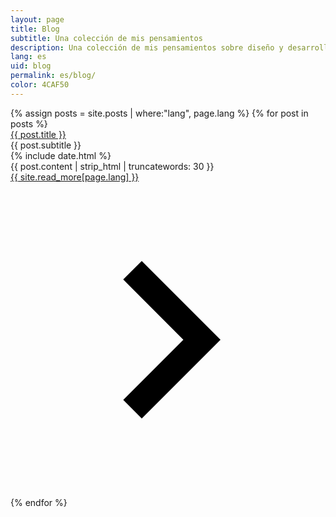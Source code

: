```yaml
---
layout: page
title: Blog
subtitle: Una colección de mis pensamientos
description: Una colección de mis pensamientos sobre diseño y desarrollo
lang: es
uid: blog
permalink: es/blog/
color: 4CAF50
---
```


<div class="blog">
{% assign posts = site.posts | where:"lang", page.lang %}
{% for post in posts %}
  <div class="post mdl-grid mdl-grid--no-spacing mdl-shadow--3dp">
  <div class=" mdl-cell mdl-cell--4-col-desktop mdl-cell--8-col-tablet mdl-cell--4-col-phone">
  <a href="{{ post.url }}">
  <div class="mdl-card__media" class="post__tile" style="background-image: url('{{ post.tile-image }} '); background-color: #{{ post.color }};">
  </div>
  </a>
  </div>
  <div class="mdl-card mdl-cell mdl-cell--8-col-desktop mdl-cell--8-col-tablet mdl-cell--4-col-phone">
    <div class="mdl-card__supporting-text">
      <div class="post__title"><a href="{{ post.url }}">{{ post.title }}</a></div>
      <div class="post__subtitle mdl-color-text--grey-600">
      {{ post.subtitle }}
      </div>
      <div class="post__date mdl-color-text--grey-400">
      {% include date.html %}
      </div>
      <div class="post__content">
      {{ post.content | strip_html | truncatewords: 30 }}
      </div>
    </div>
    <div class="mdl-card__actions">
      <a href="{{ post.url }}" class="mdl-button mdl-button--colored mdl-js-button mdl-js-ripple-effect mdl-typography--text-uppercase">
      {{ site.read_more[page.lang] }}
      <svg class="icon-chevron-right" viewBox="0 0 24 24">
          <path d="M8.59,16.58L13.17,12L8.59,7.41L10,6L16,12L10,18L8.59,16.58Z" />
      </svg>
      </a>
    </div>
  </div>
  </div>
{% endfor %}
</div>